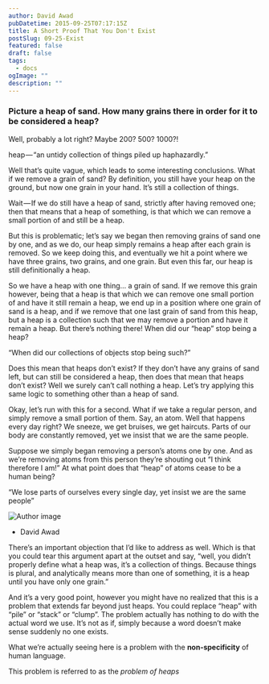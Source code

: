 ```yaml
---
author: David Awad
pubDatetime: 2015-09-25T07:17:15Z
title: A Short Proof That You Don't Exist
postSlug: 09-25-Exist
featured: false
draft: false
tags:
  - docs
ogImage: ""
description: ""
---
```


### Picture a heap of sand. How many grains there in order for it to be considered a heap?

Well, probably a lot right? Maybe 200? 500? 1000?!

heap — “an untidy collection of things piled up haphazardly.”

Well that’s quite vague, which leads to some interesting conclusions. What if we remove a grain of sand? By definition, you still have your heap on the ground, but now one grain in your hand. It’s still a collection of things.

Wait — If we do still have a heap of sand, strictly after having removed one; then that means that a heap of something, is that which we can remove a small portion of and still be a heap.

But this is problematic; let’s say we began then removing grains of sand one by one, and as we do, our heap simply remains a heap after each grain is removed. So we keep doing this, and eventually we hit a point where we have three grains, two grains, and one grain. But even this far, our heap is still definitionally a heap.

So we have a heap with one thing… a grain of sand. If we remove this grain however, being that a heap is that which we can remove one small portion of and have it still remain a heap, we end up in a position where one grain of sand is a heap, and if we remove that one last grain of sand from this heap, but a heap is a collection such that we may remove a portion and have it remain a heap. But there’s nothing there! When did our “heap” stop being a heap?

“When did our collections of objects stop being such?”

Does this mean that heaps don’t exist? If they don’t have any grains of sand left, but can still be considered a heap, then does that mean that heaps don’t exist? Well we surely can’t call nothing a heap. Let’s try applying this same logic to something other than a heap of sand.

Okay, let’s run with this for a second. What if we take a regular person, and simply remove a small portion of them. Say, an atom. Well that happens every day right? We sneeze, we get bruises, we get haircuts. Parts of our body are constantly removed, yet we insist that we are the same people.

<div id="commentable-area">
  <p data-section-id="1" class="commentable-section">
    Suppose we simply began removing a person’s atoms one by one. And as we’re removing atoms from this person they’re shouting out “I think therefore I am!” At what point does that “heap” of atoms cease to be a human being?
  </p>

  <div class="cd-testimonials-wrapper">
      <p>
        “We lose parts of ourselves every single day, yet insist we are the same people”
      </p>
      <div class="cd-author">
        <img src="/assets/img/david_icon.jpg" alt="Author image">
        <ul class="cd-author-info">
          <li>David Awad</li>
        </ul>
      </div>
  </div>

  <p data-section-id="2" class="commentable-section">
    There’s an important objection that I’d like to address as well. Which is that you could tear this argument apart at the outset and say, “well, you didn’t properly define what a heap was, it’s a collection of things. Because things is plural, and analytically means more than one of something, it is a heap until you have only one grain.”
  </p>

And it’s a very good point, however you might have no realized that this is a problem that extends far beyond just heaps. You could replace “heap” with “pile” or “stack” or “clump”. The problem actually has nothing to do with the actual word we use. It’s not as if, simply because a word doesn’t make sense suddenly no one exists.

What we’re actually seeing here is a problem with the **non-specificity** of human language.

  <p data-section-id="3" class="commentable-section">
    This problem is referred to as the <em>problem of heaps</em>
  </p>
</div>

<script>
  // comments for this particular article
  var existingComments = [
    {
      "sectionId": "1",
      "comments": [
        {
          "authorAvatarUrl": "https://scontent-iad3-1.xx.fbcdn.net/v/t1.0-1/p40x40/18767456_10209609928627107_8142159910520783435_n.jpg?oh=75aeda682cdf4ebd3cbd505a89f27dc0&oe=5A09013A",
          "authorName": "David Awad",
          "comment": "This point is kind of intended to be the \“climax\” of the piece if you will."
        }
      ]
    },
    {
      "sectionId": "2",
      "comments": [
        {
          "authorAvatarUrl": "https://scontent-iad3-1.xx.fbcdn.net/v/t1.0-1/p40x40/18767456_10209609928627107_8142159910520783435_n.jpg?oh=75aeda682cdf4ebd3cbd505a89f27dc0&oe=5A09013A",
          "authorName": "David Awad",
          "comment": "Thank you Ananth Rao for keeping me on the edge of my seat. . . well, philosophically anyway."
        },
      ]
    },
    {
      "sectionId": "3",
      "comments": [
        {
          "authorAvatarUrl": "https://scontent-iad3-1.xx.fbcdn.net/v/t1.0-1/p40x40/18767456_10209609928627107_8142159910520783435_n.jpg?oh=75aeda682cdf4ebd3cbd505a89f27dc0&oe=5A09013A",
          "authorName": "David Awad",
          "comment": "Note: This name should be no surprise to you. \“The problem of heaps\” is the only excuse for someone in the year 2015 to be choosing to use the word heap to refer to anything."
        }
      ]
    }
  ];
</script>
